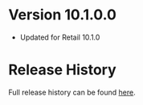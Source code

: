 # Version 10.1.0.0

* Updated for Retail 10.1.0

# Release History

Full release history can be found [here](https://github.com/kstange/MasqueBlizzInv/wiki/Release-Notes).

